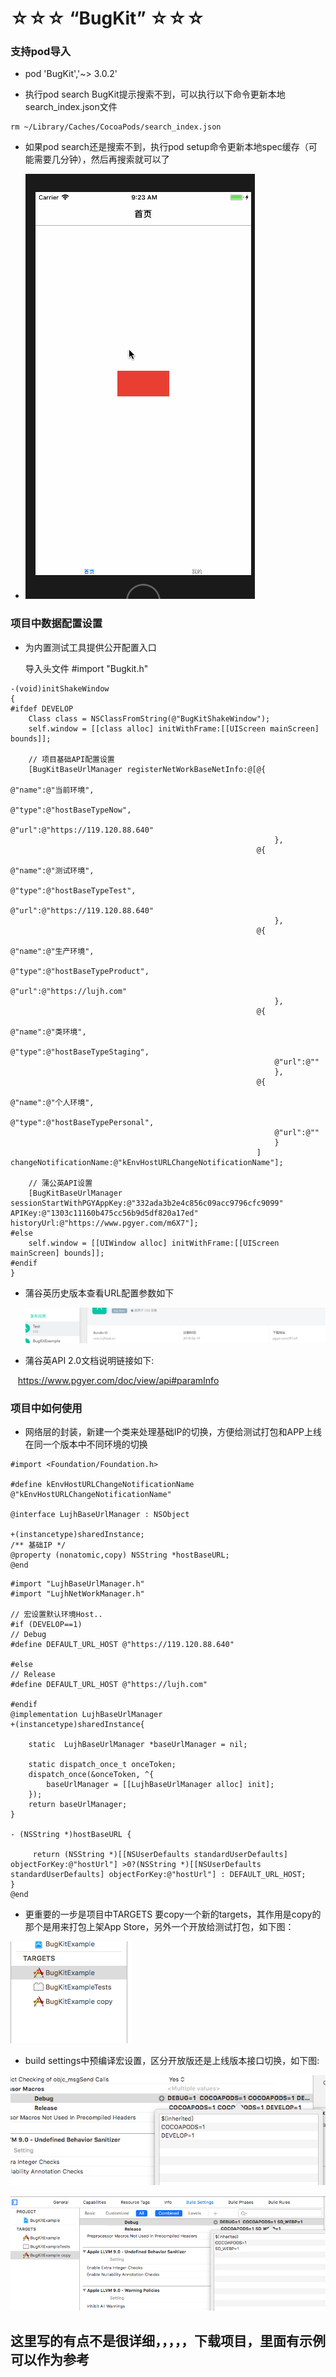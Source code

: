 # ☆☆☆ “BugKit” ☆☆☆

### 支持pod导入

* pod 'BugKit','~> 3.0.2'

* 执行pod search BugKit提示搜索不到，可以执行以下命令更新本地search_index.json文件
  
```objc 
rm ~/Library/Caches/CocoaPods/search_index.json
```
* 如果pod search还是搜索不到，执行pod setup命令更新本地spec缓存（可能需要几分钟），然后再搜索就可以了

* ![Mou icon](https://github.com/MrLujh/BugKit/blob/master/BugKit.gif)

### 项目中数据配置设置
* 为内置测试工具提供公开配置入口


   导入头文件  #import "Bugkit.h"

```objc
-(void)initShakeWindow
{
#ifdef DEVELOP
    Class class = NSClassFromString(@"BugKitShakeWindow");
    self.window = [[class alloc] initWithFrame:[[UIScreen mainScreen] bounds]];
    
    // 项目基础API配置设置
    [BugKitBaseUrlManager registerNetWorkBaseNetInfo:@[@{
                                                           @"name":@"当前环境",
                                                           @"type":@"hostBaseTypeNow",
                                                           @"url":@"https://119.120.88.640"
                                                           },
                                                       @{
                                                           @"name":@"测试环境",
                                                           @"type":@"hostBaseTypeTest",
                                                           @"url":@"https://119.120.88.640"
                                                           },
                                                       @{
                                                           @"name":@"生产环境",
                                                           @"type":@"hostBaseTypeProduct",
                                                           @"url":@"https://lujh.com"
                                                           },
                                                       @{
                                                           @"name":@"类环境",
                                                           @"type":@"hostBaseTypeStaging",
                                                           @"url":@""
                                                           },
                                                       @{
                                                           @"name":@"个人环境",
                                                           @"type":@"hostBaseTypePersonal",
                                                           @"url":@""
                                                           }
                                                       ] changeNotificationName:@"kEnvHostURLChangeNotificationName"];
    
    // 蒲公英API设置
    [BugKitBaseUrlManager sessionStartWithPGYAppKey:@"332ada3b2e4c856c09acc9796cfc9099" APIKey:@"1303c11160b475cc56b9d5df820a17ed" historyUrl:@"https://www.pgyer.com/m6X7"];
#else
    self.window = [[UIWindow alloc] initWithFrame:[[UIScreen mainScreen] bounds]];
#endif
}
```

* 蒲谷英历史版本查看URL配置参数如下

  ![(icon)](https://github.com/MrLujh/BugKit/blob/master/resource/json.01.png)

* 蒲谷英API 2.0文档说明链接如下:

    https://www.pgyer.com/doc/view/api#paramInfo
   
### 项目中如何使用
* 网络层的封装，新建一个类来处理基础IP的切换，方便给测试打包和APP上线在同一个版本中不同环境的切换
```objc
#import <Foundation/Foundation.h>

#define kEnvHostURLChangeNotificationName @"kEnvHostURLChangeNotificationName"

@interface LujhBaseUrlManager : NSObject

+(instancetype)sharedInstance;
/** 基础IP */
@property (nonatomic,copy) NSString *hostBaseURL;
@end
```
```objc
#import "LujhBaseUrlManager.h"
#import "LujhNetWorkManager.h"

// 宏设置默认环境Host..
#if (DEVELOP==1)
// Debug
#define DEFAULT_URL_HOST @"https://119.120.88.640"

#else
// Release
#define DEFAULT_URL_HOST @"https://lujh.com"

#endif
@implementation LujhBaseUrlManager
+(instancetype)sharedInstance{
    
    static  LujhBaseUrlManager *baseUrlManager = nil;
    
    static dispatch_once_t onceToken;
    dispatch_once(&onceToken, ^{
        baseUrlManager = [[LujhBaseUrlManager alloc] init];
    });
    return baseUrlManager;
}

- (NSString *)hostBaseURL {
    
     return (NSString *)[[NSUserDefaults standardUserDefaults] objectForKey:@"hostUrl"] >0?(NSString *)[[NSUserDefaults standardUserDefaults] objectForKey:@"hostUrl"] : DEFAULT_URL_HOST;
}
@end
```
* 更重要的一步是项目中TARGETS 要copy一个新的targets，其作用是copy的那个是用来打包上架App Store，另外一个开放给测试打包，如下图：

 ![(icon)](https://github.com/MrLujh/BugKit/blob/master/resource/network_01.png)

* build settings中预编译宏设置，区分开放版还是上线版本接口切换，如下图:

 ![(icon)](https://github.com/MrLujh/BugKit/blob/master/resource/network_02.png)

 ![(icon)](https://github.com/MrLujh/BugKit/blob/master/resource/network_03.png)

## 这里写的有点不是很详细，，，，，下载项目，里面有示例可以作为参考

